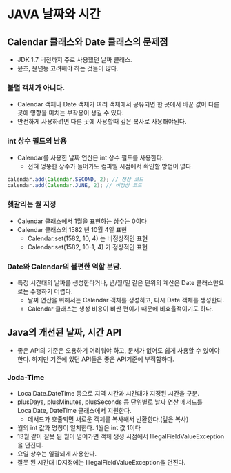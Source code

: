 # JAVA 날짜와 시간

## Calendar 클래스와 Date 클래스의 문제점
- JDK 1.7 버전까지 주로 사용했던 날짜 클래스.
- 윤초, 윤년등 고려해야 하는 것들이 많다.

### 불멸 객체가 아니다.
- Calendar 객체나 Date 객체가 여러 객체에서 공유되면 한 곳에서 바꾼 값이 다른 곳에 영향을 미치는 부작용이 생길 수 있다.
- 안전하게 사용하려면 다른 곳에 사용할때 깊은 복사로 사용해야된다. 

### int 상수 필드의 남용
- Calendar를 사용한 날짜 연산은 int 상수 필드를 사용한다.
    + 전혀 엉뚱한 상수가 들어가도 컴파일 시점에서 확인할 방법이 없다.
```java
calendar.add(Calendar.SECOND, 2); // 정상 코드
calendar.add(Calendar.JUNE, 2); // 비정상 코드 
```

### 헷갈리는 월 지정
- Calendar 클래스에서 1월을 표현하는 상수는 0이다
- Calendar 클래스의 1582 년 10월 4일 표현
    + Calendar.set(1582, 10, 4) 는 비정상적인 표현
  + Calendar.set(1582, 10-1, 4) 가 정상적인 표현
    
### Date와 Calendar의 불편한 역할 분담.
- 특정 시간대의 날짜를 생성한다거나, 년/월/일 같은 단위의 계산은 Date 클래스만으로는 수행하기 어렵다.
    + 날짜 연산을 위해서는 Calendar 객체를 생성하고, 다시 Date 객체를 생성한다.
    + Calendar 클래스는 생성 비용이 비싼 편이기 때문에 비효율적이기도 하다.

## Java의 개선된 날짜, 시간 API 
- 좋은 API의 기준은 오용하기 어려워야 하고, 문서가 없어도 쉽게 사용할 수 있어야한다. 하지만 기존에 있던 API들은 좋은 API기준에 부적합하다.

### Joda-Time
- LocalDate.DateTime 등으로 지역 시간과 시간대가 지정된 시간을 구분.
- plusDays, plusMinutes, plusSeconds 등 단위별로 날짜 연산 메서드를 LocalDate, DateTime 클래스에서 지원한다. 
    + 메서드가 호출되면 새로운 객체를 복사해서 반환한다.(깊은 복사)
- 월의 int 값과 명칭이 일치한다. 1월은 int 값 1이다
- 13월 같이 잘못 된 월이 넘어가면 객체 생성 시점에서 IllegalFieldValueException을 던진다.
- 요일 상수는 일괄되게 사용한다.
- 잘못 된 시간대 ID지정에는 IllegalFieldValueException을 던진다.